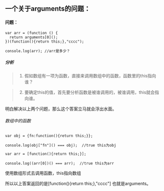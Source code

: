 一个关于arguments的问题：
--------------------------
#### 问题：

	var arr = (function () {
	  return arguments[0]();
	})(function(){return this;},"cccc");

	console.log(arr); //arr是多少？

##### 分析

>1. 假如数组有一项为函数，直接来调用数组中的函数，函数里的this指向谁？

>2. 要确定this的值，首先要分析函数是被谁调用的，被谁调用，this就会指向谁。

明白解决以上两个问题，那么这个答案立马就会浮出水面。

###### 数组中的函数

	var obj = {fn:function(){return this;}};

	console.log(obj["fn"]() === obj);  //true this为obj

	var arr = [function(){return this;}];

	console.log((arr[0])() === arr);  //true this为arr

使用数组形式去调用函数，this指向数组

所以以上答案返回的是[function(){return this;},"cccc"] 也就是arguments。


